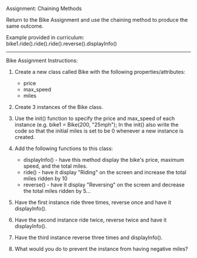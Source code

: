 Assignment: Chaining Methods

Return to the Bike Assignment and use the chaining method to produce the same outcome.

Example provided in curriculum:
bike1.ride().ride().ride().reverse().displayInfo()

___________________________________________________________
Bike Assignment Instructions:

1. Create a new class called Bike with the following properties/attributes:
    * price
    * max_speed
    * miles

2. Create 3 instances of the Bike class.

3. Use the init() function to specify the price and max_speed of each instance (e.g. bike1 = Bike(200, "25mph"); In the init() also write the code so that the initial miles is set to be 0 whenever a new instance is created.

4. Add the following functions to this class:
    * displayInfo() - have this method display the bike's price, maximum speed, and the total miles.
    * ride() - have it display "Riding" on the screen and increase the total miles ridden by 10
    * reverse() - have it display "Reversing" on the screen and decrease the total miles ridden by 5...

5. Have the first instance ride three times, reverse once and have it displayInfo().

6. Have the second instance ride twice, reverse twice and have it displayInfo().

7. Have the third instance reverse three times and displayInfo().

8. What would you do to prevent the instance from having negative miles?
